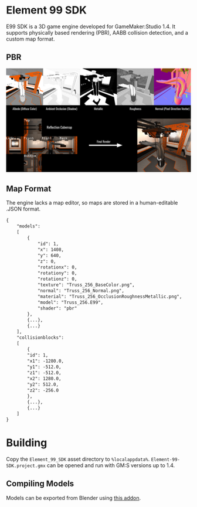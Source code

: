 # Element 99 SDK
E99 SDK is a 3D game engine developed for GameMaker:Studio 1.4. It
supports physically based rendering (PBR), AABB collision detection,
and a custom map format.

## PBR

<img src="screenshots/E99_SDK_PBRMaterials.png" alt="PBR Materials in E99 SDK"/>

## Map Format
The engine lacks a map editor, so maps are stored in a human-editable .JSON format.

```
{
    "models": 
    [
        {
            "id": 1,
            "x": 1408,
            "y": 640,
            "z": 0,
            "rotationx": 0,
            "rotationy": 0,
            "rotationz": 0,
            "texture": "Truss_256_BaseColor.png",
            "normal": "Truss_256_Normal.png",
            "material": "Truss_256_OcclusionRoughnessMetallic.png",
            "model": "Truss_256.E99",
            "shader": "pbr"
        },
        {...},
        {...}
    ],
    "collisionblocks":
	[
		{
		"id": 1,
		"x1": -1280.0,
		"y1": -512.0,
		"z1": -512.0,
		"x2": 1280.0,
		"y2": 512.0,
		"z2": -256.0
		},
        {...},
        {...}
    ]
}
```

# Building
Copy the `Element_99_SDK` asset directory to `%localappdata%`.
`Element-99-SDK.project.gmx` can be opened and run with GM:S versions up to 1.4.

## Compiling Models
Models can be exported from Blender using [this addon](https://martincrownover.com/blender-addon-gm3d/).
